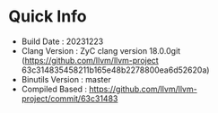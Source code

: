 # Quick Info
* Build Date : 20231223
* Clang Version : ZyC clang version 18.0.0git (https://github.com/llvm/llvm-project 63c314835458211b165e48b2278800ea6d52620a)
* Binutils Version : master
* Compiled Based : https://github.com/llvm/llvm-project/commit/63c31483

